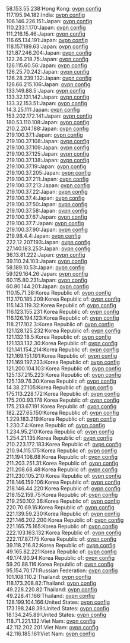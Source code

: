 58.153.55.238:Hong Kong: [ovpn config](vpn/58_153_55_238.ovpn)  
117.195.94.182:India: [ovpn config](vpn/117_195_94_182.ovpn)  
106.146.226.151:Japan: [ovpn config](vpn/106_146_226_151.ovpn)  
110.233.1.170:Japan: [ovpn config](vpn/110_233_1_170.ovpn)  
111.216.15.46:Japan: [ovpn config](vpn/111_216_15_46.ovpn)  
116.65.134.191:Japan: [ovpn config](vpn/116_65_134_191.ovpn)  
118.157.189.63:Japan: [ovpn config](vpn/118_157_189_63.ovpn)  
121.87.246.204:Japan: [ovpn config](vpn/121_87_246_204.ovpn)  
122.26.218.75:Japan: [ovpn config](vpn/122_26_218_75.ovpn)  
126.115.60.56:Japan: [ovpn config](vpn/126_115_60_56.ovpn)  
126.25.70.242:Japan: [ovpn config](vpn/126_25_70_242.ovpn)  
126.28.239.132:Japan: [ovpn config](vpn/126_28_239_132.ovpn)  
126.66.215.106:Japan: [ovpn config](vpn/126_66_215_106.ovpn)  
133.149.88.5:Japan: [ovpn config](vpn/133_149_88_5.ovpn)  
133.32.131.142:Japan: [ovpn config](vpn/133_32_131_142.ovpn)  
133.32.153.51:Japan: [ovpn config](vpn/133_32_153_51.ovpn)  
14.3.25.111:Japan: [ovpn config](vpn/14_3_25_111.ovpn)  
153.202.172.141:Japan: [ovpn config](vpn/153_202_172_141.ovpn)  
180.53.110.108:Japan: [ovpn config](vpn/180_53_110_108.ovpn)  
210.2.204.188:Japan: [ovpn config](vpn/210_2_204_188.ovpn)  
219.100.37.1:Japan: [ovpn config](vpn/219_100_37_1.ovpn)  
219.100.37.108:Japan: [ovpn config](vpn/219_100_37_108.ovpn)  
219.100.37.109:Japan: [ovpn config](vpn/219_100_37_109.ovpn)  
219.100.37.125:Japan: [ovpn config](vpn/219_100_37_125.ovpn)  
219.100.37.138:Japan: [ovpn config](vpn/219_100_37_138.ovpn)  
219.100.37.19:Japan: [ovpn config](vpn/219_100_37_19.ovpn)  
219.100.37.205:Japan: [ovpn config](vpn/219_100_37_205.ovpn)  
219.100.37.211:Japan: [ovpn config](vpn/219_100_37_211.ovpn)  
219.100.37.213:Japan: [ovpn config](vpn/219_100_37_213.ovpn)  
219.100.37.22:Japan: [ovpn config](vpn/219_100_37_22.ovpn)  
219.100.37.4:Japan: [ovpn config](vpn/219_100_37_4.ovpn)  
219.100.37.50:Japan: [ovpn config](vpn/219_100_37_50.ovpn)  
219.100.37.58:Japan: [ovpn config](vpn/219_100_37_58.ovpn)  
219.100.37.67:Japan: [ovpn config](vpn/219_100_37_67.ovpn)  
219.100.37.7:Japan: [ovpn config](vpn/219_100_37_7.ovpn)  
219.100.37.90:Japan: [ovpn config](vpn/219_100_37_90.ovpn)  
219.98.4.4:Japan: [ovpn config](vpn/219_98_4_4.ovpn)  
222.12.207.193:Japan: [ovpn config](vpn/222_12_207_193.ovpn)  
27.140.183.253:Japan: [ovpn config](vpn/27_140_183_253.ovpn)  
36.13.81.222:Japan: [ovpn config](vpn/36_13_81_222.ovpn)  
39.110.24.103:Japan: [ovpn config](vpn/39_110_24_103.ovpn)  
58.189.10.53:Japan: [ovpn config](vpn/58_189_10_53.ovpn)  
59.129.164.26:Japan: [ovpn config](vpn/59_129_164_26.ovpn)  
60.115.80.231:Japan: [ovpn config](vpn/60_115_80_231.ovpn)  
60.80.144.201:Japan: [ovpn config](vpn/60_80_144_201.ovpn)  
110.15.71.38:Korea Republic of: [ovpn config](vpn/110_15_71_38.ovpn)  
112.170.185.209:Korea Republic of: [ovpn config](vpn/112_170_185_209.ovpn)  
115.143.119.32:Korea Republic of: [ovpn config](vpn/115_143_119_32.ovpn)  
116.123.155.231:Korea Republic of: [ovpn config](vpn/116_123_155_231.ovpn)  
116.126.194.123:Korea Republic of: [ovpn config](vpn/116_126_194_123.ovpn)  
118.217.102.3:Korea Republic of: [ovpn config](vpn/118_217_102_3.ovpn)  
121.128.125.232:Korea Republic of: [ovpn config](vpn/121_128_125_232.ovpn)  
121.132.18.5:Korea Republic of: [ovpn config](vpn/121_132_18_5.ovpn)  
121.133.132.30:Korea Republic of: [ovpn config](vpn/121_133_132_30.ovpn)  
121.141.154.214:Korea Republic of: [ovpn config](vpn/121_141_154_214.ovpn)  
121.169.151.191:Korea Republic of: [ovpn config](vpn/121_169_151_191.ovpn)  
121.169.197.233:Korea Republic of: [ovpn config](vpn/121_169_197_233.ovpn)  
121.200.104.103:Korea Republic of: [ovpn config](vpn/121_200_104_103.ovpn)  
125.137.215.223:Korea Republic of: [ovpn config](vpn/125_137_215_223.ovpn)  
125.139.76.30:Korea Republic of: [ovpn config](vpn/125_139_76_30.ovpn)  
14.38.27.105:Korea Republic of: [ovpn config](vpn/14_38_27_105.ovpn)  
175.113.228.172:Korea Republic of: [ovpn config](vpn/175_113_228_172.ovpn)  
175.200.93.178:Korea Republic of: [ovpn config](vpn/175_200_93_178.ovpn)  
175.213.67.191:Korea Republic of: [ovpn config](vpn/175_213_67_191.ovpn)  
182.227.65.150:Korea Republic of: [ovpn config](vpn/182_227_65_150.ovpn)  
1.229.183.219:Korea Republic of: [ovpn config](vpn/1_229_183_219.ovpn)  
1.230.7.4:Korea Republic of: [ovpn config](vpn/1_230_7_4.ovpn)  
1.234.95.210:Korea Republic of: [ovpn config](vpn/1_234_95_210.ovpn)  
1.254.21.135:Korea Republic of: [ovpn config](vpn/1_254_21_135.ovpn)  
210.223.172.183:Korea Republic of: [ovpn config](vpn/210_223_172_183.ovpn)  
210.94.115.175:Korea Republic of: [ovpn config](vpn/210_94_115_175.ovpn)  
211.194.108.68:Korea Republic of: [ovpn config](vpn/211_194_108_68.ovpn)  
211.203.251.31:Korea Republic of: [ovpn config](vpn/211_203_251_31.ovpn)  
211.208.68.48:Korea Republic of: [ovpn config](vpn/211_208_68_48.ovpn)  
211.230.105.210:Korea Republic of: [ovpn config](vpn/211_230_105_210.ovpn)  
218.146.159.106:Korea Republic of: [ovpn config](vpn/218_146_159_106.ovpn)  
218.146.44.220:Korea Republic of: [ovpn config](vpn/218_146_44_220.ovpn)  
218.152.159.75:Korea Republic of: [ovpn config](vpn/218_152_159_75.ovpn)  
219.250.102.36:Korea Republic of: [ovpn config](vpn/219_250_102_36.ovpn)  
220.70.69.16:Korea Republic of: [ovpn config](vpn/220_70_69_16.ovpn)  
221.139.59.230:Korea Republic of: [ovpn config](vpn/221_139_59_230.ovpn)  
221.146.202.200:Korea Republic of: [ovpn config](vpn/221_146_202_200.ovpn)  
221.165.75.165:Korea Republic of: [ovpn config](vpn/221_165_75_165.ovpn)  
222.103.163.132:Korea Republic of: [ovpn config](vpn/222_103_163_132.ovpn)  
222.117.87.175:Korea Republic of: [ovpn config](vpn/222_117_87_175.ovpn)  
39.118.216.82:Korea Republic of: [ovpn config](vpn/39_118_216_82.ovpn)  
49.165.82.221:Korea Republic of: [ovpn config](vpn/49_165_82_221.ovpn)  
49.174.90.94:Korea Republic of: [ovpn config](vpn/49_174_90_94.ovpn)  
59.20.88.116:Korea Republic of: [ovpn config](vpn/59_20_88_116.ovpn)  
95.154.70.171:Russian Federation: [ovpn config](vpn/95_154_70_171.ovpn)  
101.108.110.2:Thailand: [ovpn config](vpn/101_108_110_2.ovpn)  
118.173.208.82:Thailand: [ovpn config](vpn/118_173_208_82.ovpn)  
49.228.220.82:Thailand: [ovpn config](vpn/49_228_220_82.ovpn)  
49.228.41.166:Thailand: [ovpn config](vpn/49_228_41_166.ovpn)  
128.199.104.166:United States: [ovpn config](vpn/128_199_104_166.ovpn)  
173.198.248.39:United States: [ovpn config](vpn/173_198_248_39.ovpn)  
18.134.245.89:United States: [ovpn config](vpn/18_134_245_89.ovpn)  
118.71.221.132:Viet Nam: [ovpn config](vpn/118_71_221_132.ovpn)  
42.112.202.201:Viet Nam: [ovpn config](vpn/42_112_202_201.ovpn)  
42.116.185.161:Viet Nam: [ovpn config](vpn/42_116_185_161.ovpn)  
